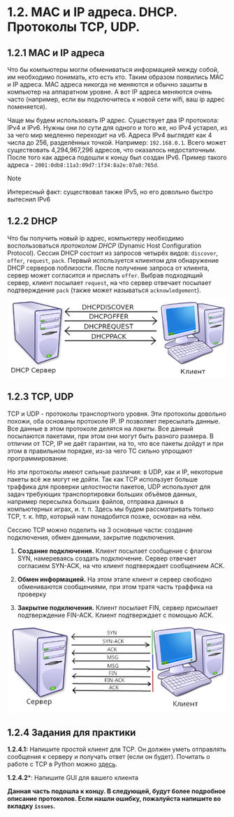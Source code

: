 # 1.2. MAC и IP адреса. DHCP. Протоколы TCP, UDP.

## 1.2.1 MAC и IP адреса

Что бы компьютеры могли обмениваться информацией между собой, им необходимо понимать, кто есть кто. Таким образом появились MAC и IP адреса. MAC адреса никогда не меняются и обычно зашиты в компьютер на аппаратном уровне. А вот IP адреса меняются очень часто (например, если вы подключитесь к новой сети wifi, ваш ip адрес поменяется). 

Чаще мы будем использовать IP адрес. Существует два IP протокола: IPv4 и IPv6. Нужны они по сути для одного и того же, но IPv4 устарел, из за чего мир медленно переходит на v6. Адреса IPv4 выглядят как 4 числа до 256, разделённых точкой. Например: `192.168.0.1`. Всего может существовать 4,294,967,296 адресов, что оказалось недостаточным. После того как адреса подошли к концу был создан IPv6. Пример такого адреса - `2001:0db8:11a3:09d7:1f34:8a2e:07a0:765d`.  

> [!NOTE]
> Интересный факт: существовал также IPv5, но его довольно быстро вытеснил IPv6

## 1.2.2 DHCP 

Что бы получить новый ip адрес, компьютеру необходимо воспользоваться *протоколом DHCP* (Dynamic Host Configuration Protocol). Сессия DHCP состоит из запросов четырёх видов: `discover`, `offer`, `request`, `pack`. Первый используется клиентом для обнаружение DHCP серверов поблизости. После получение запроса от клиента, сервер может согласится и прислать `offer`. Выбрав подходящий сервер, клиент посылает `request`, на что сервер отвечает посылает подтверждение `pack` (также может называться `acknowledgement`). 

![рис. 4: взаимодействие клиента и сервера с использованием протокола DHCP](../images/1.2.2.1.png)

## 1.2.3 TCP, UDP

TCP и UDP - протоколы транспортного уровня. Эти протоколы довольно похожи, оба основаны протоколе IP. IP позволяет пересылать данные. Все данные в этом протоколе делятся на *пакеты*. Все данный посылаются пакетами, при этом они могут быть разного размера. В отличии от TCP, IP не даёт гарантии, на то, что все пакеты дойдут и при этом в правильном порядке, из-за чего TC сильно упрощают программирование.

Но эти протоколы имеют сильные различия: в UDP, как и IP, некоторые пакеты всё же могут не дойти. Так как TCP использует больше траффика для проверки целостности пакетов, UDP используют для задач требующих транспортировки больших объёмов данных, например пересылка больших файлов, отправка данных в компьютерных играх, и. т. п. Здесь мы будем рассматривать только TCP, т. к. http, который нам понадобится позже, основан на нём.

Сессию TCP можно поделить на 3 основные части: создание подключения, обмен данными, закрытие подключения.

1. **Создание подключения.** Клиент посылает сообщение с флагом SYN, намереваясь создать подключение. Сервер отвечает согласием SYN-ACK, на что клиент подтверждает сообщением ACK.

2. **Обмен информацией.** На этом этапе клиент и сервер свободно обмениваются сообщениями, при этом тратя часть траффика на проверку

3. **Закрытие подключения.** Клиент посылает FIN, сервер присылает подтверждение FIN-ACK. Клиент подтверждает с помощью ACK.

![рис. 5: сессия TCP](../images/1.2.3.1.png)

## 1.2.4 Задания для практики

**1.2.4.1:** Напишите простой клиент для TCP. Он должен уметь отправлять сообщения к серверу и получать ответ (если он будет). Почитать о работе с TCP в Python можно [здесь](https://habr.com/ru/articles/149077/).

**1.2.4.2***: Напишите GUI для вашего клиента

**Данная часть подошла к концу. В следующей, будут более подробное описание протоколов. Если нашли ошибку, пожалуйста напишите во вкладку `issues`.**

